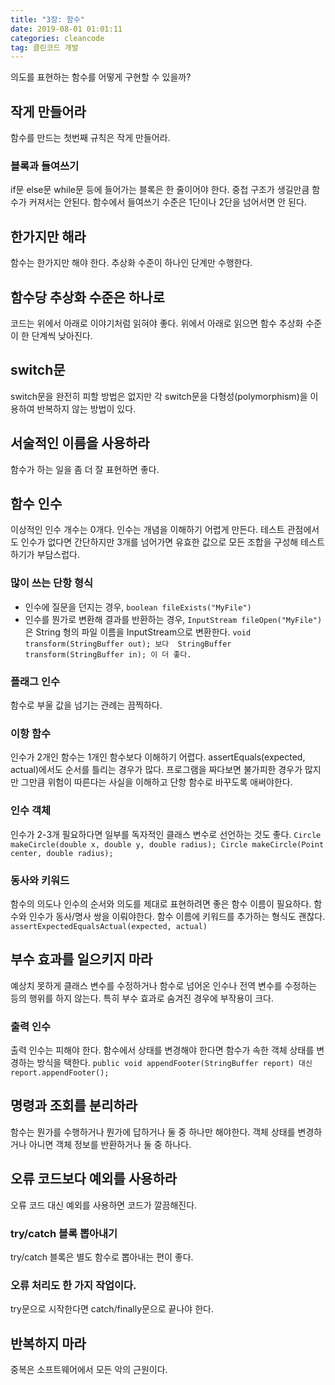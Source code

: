 ```yaml
---
title: "3장: 함수"
date: 2019-08-01 01:01:11
categories: cleancode
tag: 클린코드 개발
---
```


의도를 표현하는 함수를 어떻게 구현할 수 있을까?

## 작게 만들어라
함수를 만드는 첫번째 규칙은 작게 만들어라.

### 블록과 들여쓰기
if문 else문 while문 등에 들어가는 블록은 한 줄이어야 한다. 중첩 구조가 생길만큼 함수가 커져서는 안된다. 함수에서 들여쓰기 수준은 1단이나 2단을 넘어서면 안 된다.

## 한가지만 해라
함수는 한가지만 해야 한다. 추상화 수준이 하나인 단계만 수행한다.

## 함수당 추상화 수준은 하나로
코드는 위에서 아래로 이야기처럼 읽혀야 좋다. 위에서 아래로 읽으면 함수 추상화 수준이 한 단계씩 낮아진다.

## switch문
switch문을 완전히 피할 방법은 없지만 각 switch문을 다형성(polymorphism)을 이용하여 반복하지 않는 방법이 있다.

## 서술적인 이름을 사용하라
함수가 하는 일을 좀 더 잘 표현하면 좋다.

## 함수 인수
이상적인 인수 개수는 0개다. 인수는 개념을 이해하기 어렵게 만든다. 테스트 관점에서도 인수가 없다면 간단하지만 3개를 넘어가면 유효한 값으로 모든 조합을 구성해 테스트하기가 부담스럽다.

### 많이 쓰는 단항 형식
- 인수에 질문을 던지는 경우, `boolean fileExists("MyFile")`
- 인수를 뭔가로 변환해 결과를 반환하는 경우, `InputStream fileOpen("MyFile")` 은 String 형의 파일 이름을 InputStream으로 변환한다. 
`
void transform(StringBuffer out);
보다 
StringBuffer transform(StringBuffer in);
이 더 좋다.
`

### 플래그 인수
함수로 부울 값을 넘기는 관례는 끔찍하다. 

### 이항 함수
인수가 2개인 함수는 1개인 함수보다 이해하기 어렵다. assertEquals(expected, actual)에서도 순서를 틀리는 경우가 많다. 프로그램을 짜다보면 불가피한 경우가 많지만 그만큼 위험이 따른다는 사실을 이해하고 단항 함수로 바꾸도록 애써야한다. 

### 인수 객체
인수가 2-3개 필요하다면 일부를 독자적인 클래스 변수로 선언하는 것도 좋다.
`
Circle makeCircle(double x, double y, double radius);
Circle makeCircle(Point center, double radius);
`

### 동사와 키워드
함수의 의도나 인수의 순서와 의도를 제대로 표현하려면 좋은 함수 이름이 필요하다. 함수와 인수가 동사/명사 쌍을 이뤄야한다. 함수 이름에 키워드를 추가하는 형식도 괜찮다. 
`
assertExpectedEqualsActual(expected, actual)
`

## 부수 효과를 일으키지 마라 
예상치 못하게 클래스 변수를 수정하거나 함수로 넘어온 인수나 전역 변수를 수정하는 등의 행위를 하지 않는다. 특히 부수 효과로 숨겨진 경우에 부작용이 크다. 

### 출력 인수
출력 인수는 피해야 한다. 
함수에서 상태를 변경해야 한다면 함수가 속한 객체 상태를 변경하는 방식을 택한다.
`
public void appendFooter(StringBuffer report)
대신
report.appendFooter();
`

## 명령과 조회를 분리하라
함수는 뭔가를 수행하거나 뭔가에 답하거나 둘 중 하나만 해야한다. 객체 상태를 변경하거나 아니면 객체 정보를 반환하거나 둘 중 하나다.

## 오류 코드보다 예외를 사용하라
오류 코드 대신 예외를 사용하면 코드가 깔끔해진다.

### try/catch 블록 뽑아내기
try/catch 블록은 별도 함수로 뽑아내는 편이 좋다.
### 오류 처리도 한 가지 작업이다.
try문으로 시작한다면 catch/finally문으로 끝나야 한다. 

## 반복하지 마라
중복은 소프트웨어에서 모든 악의 근원이다.

